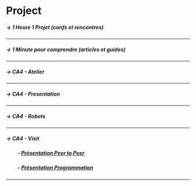 # Project

##### →     1 Heure 1 Projet (confs et rencontres)
---
##### →     1 Minute pour comprendre (articles et guides)
---
##### →     CA4 - Atelier
---
##### →     CA4 - Presentation
---
##### →     CA4 - Robots
---
##### →     CA4 - Visit
##### &emsp;&emsp;       - [Présentation Peer to Peer](https://github.com/Code42All/Projects/tree/master/C4A-Visit/Pr%C3%A9sentation_Peer_to_Peer)
##### &emsp;&emsp;       - [Présentation Programmation](https://github.com/Code42All/Projects/tree/master/C4A-Visit/Pr%C3%A9sentation_Programmation)
---
